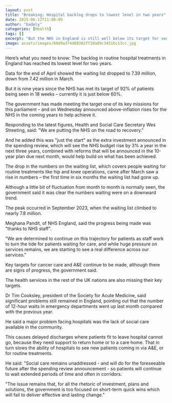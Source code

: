 ```yaml
---
layout: post
title: "Breaking: Hospital backlog drops to lowest level in two years"
date: 2025-06-12T11:00:09
author: "badely"
categories: [Health]
tags: []
excerpt: "But the NHS in England is still well below its target for seeing patients within 18 weeks."
image: assets/images/60d9a374d68302ff2da89c3451bc13cc.jpg
---
```


Here’s what you need to know: The backlog in routine hospital treatments in England has reached its lowest level for two years.

Data for the end of April showed the waiting list dropped to 7.39 million, down from 7.42 million in March.

But it is nine years since the NHS has met its target of 92% of patients being seen in 18 weeks – currently it is just below 60%. 

The government has made meeting the target one of its key missions for this parliament – and on Wednesday announced above-inflation rises for the NHS in the coming years to help achieve it.

Responding to the latest figures, Health and Social Care Secretary Wes Streeting, said: "We are putting the NHS on the road to recovery."

And he added this was "just the start" as the extra investment announced in the spending review, which will see the NHS budget rise by 3% a year in the next three years, combined with reforms that will be announced in the 10-year plan due next month, would help build on what has been achieved.

The drop in the numbers on the waiting list, which covers people waiting for routine treatments like hip and knee operations, came after March saw a rise in numbers – the first time in six months the waiting list had gone up.

Although a little bit of fluctuation from month to month is normally seen, the government said it was clear the numbers waiting were on a downward trend.

The peak occurred in September 2023, when the waiting list climbed to nearly 7.8 million.

Meghana Pandit, of NHS England, said the progress being made was "thanks to NHS staff".

"We are determined to continue on this trajectory for patients as staff work to turn the tide for patients waiting for care, and while huge pressure on services remains, we are starting to see a real difference across our services."

Key targets for cancer care and A&E continue to be made, although there are signs of progress, the government said. 

The health services in the rest of the UK nations are also missing their key targets.

Dr Tim Cooksley, president of the Society for Acute Medicine, said significant problems still remained in England, pointing out that the number of 12-hour waits in emergency departments went up last month compared with the previous year.

He said a major problem facing hospitals was the lack of social care available in the community.

This causes delayed discharges where patients fit to leave hospital cannot go, because they need support to return home or to a care home. That in turn slows the ability of hospitals to see new patients coming in via A&E, or for routine treatments.

He said: "Social care remains unaddressed - and will do for the foreseeable future after the spending review announcement - so patients will continue to wait extended periods of time and often in corridors.

"The issue remains that, for all the rhetoric of investment, plans and solutions, the government is too focused on short-term quick wins which will fail to deliver effective and lasting change."

